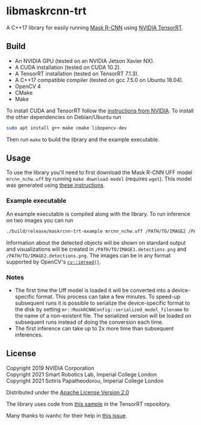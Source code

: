 # libmaskrcnn-trt

A C++17 library for easily running
[Mask R-CNN](https://arxiv.org/abs/1703.06870v3) using
[NVIDIA TensorRT](https://developer.nvidia.com/tensorrt).



## Build

- An NVIDIA GPU (tested on an NVIDIA Jetson Xavier NX).
- A CUDA installation (tested on CUDA 10.2).
- A TensorRT installation (tested on TensorRT 7.1.3).
- A C++17 compatible compiler (tested on gcc 7.5.0 on Ubuntu 18.04).
- OpenCV 4
- CMake
- Make

To install CUDA and TensorRT follow the
[instructions from NVIDIA](https://docs.nvidia.com/deeplearning/tensorrt/install-guide/index.html).
To install the other dependencies on Debian/Ubuntu run

``` sh
sudo apt install g++ make cmake libopencv-dev
```

Then run `make` to build the library and the example executable.



## Usage

To use the library you'll need to first download the Mask R-CNN UFF model
`mrcnn_nchw.uff` by running `make download-model` (requires `wget`). This model
was generated using
[these instructions](https://github.com/NVIDIA/TensorRT/tree/master/samples/opensource/sampleUffMaskRCNN#generating-uff-model).

### Example executable

An example executable is compiled along with the library. To run inference on
two images you can run

``` sh
./build/release/maskrcnn-trt-example mrcnn_nchw.uff /PATH/TO/IMAGE2 /PATH/TO/IMAGE2
```

Information about the detected objects will be shown on standard output and
visualizations will be created in `/PATH/TO/IMAGE1.detections.png` and
`/PATH/TO/IMAGE2.detections.png`. The images can be in any format supported by
OpenCV's
[`cv::imread()`](https://docs.opencv.org/master/d4/da8/group__imgcodecs.html#ga288b8b3da0892bd651fce07b3bbd3a56).

### Notes

- The first time the Uff model is loaded it will be converted into a
  device-specific format. This process can take a few minutes. To speed-up
  subsequent runs it is possible to serialize the device-specific format to the
  disk by setting `mr::MaskRCNNConfig::serialized_model_filename` to the name of
  a non-existent file. The serialized version will be loaded on subsequent runs
  instead of doing the conversion each time.
- The first inference can take up to 2x more time than subsequent inferences.
 


## License

Copyright 2019 NVIDIA Corporation<br>
Copyright 2021 Smart Robotics Lab, Imperial College London<br>
Copyright 2021 Sotiris Papatheodorou, Imperial College London<br>

Distributed under the [Apache License Version 2.0](LICENSES/Apache-2.0.txt)

The library uses code from
[this sample](https://github.com/NVIDIA/TensorRT/tree/master/samples/opensource/sampleUffMaskRCNN)
in the TensorRT repository.

Many thanks to ivanhc for their help in
[this issue](https://github.com/NVIDIA/TensorRT/issues/490).


